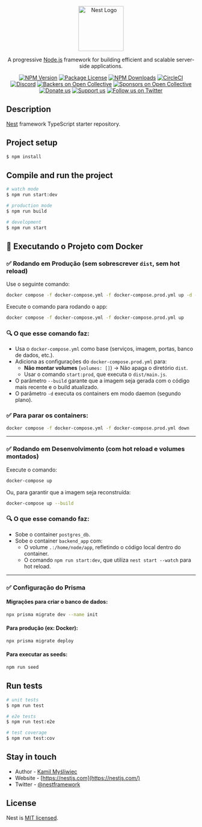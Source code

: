 <p align="center">
  <a href="http://nestjs.com/" target="blank"><img src="https://nestjs.com/img/logo-small.svg" width="120" alt="Nest Logo" /></a>
</p>

[circleci-image]: https://img.shields.io/circleci/build/github/nestjs/nest/master?token=abc123def456
[circleci-url]: https://circleci.com/gh/nestjs/nest

  <p align="center">A progressive <a href="http://nodejs.org" target="_blank">Node.js</a> framework for building efficient and scalable server-side applications.</p>
    <p align="center">
<a href="https://www.npmjs.com/~nestjscore" target="_blank"><img src="https://img.shields.io/npm/v/@nestjs/core.svg" alt="NPM Version" /></a>
<a href="https://www.npmjs.com/~nestjscore" target="_blank"><img src="https://img.shields.io/npm/l/@nestjs/core.svg" alt="Package License" /></a>
<a href="https://www.npmjs.com/~nestjscore" target="_blank"><img src="https://img.shields.io/npm/dm/@nestjs/common.svg" alt="NPM Downloads" /></a>
<a href="https://circleci.com/gh/nestjs/nest" target="_blank"><img src="https://img.shields.io/circleci/build/github/nestjs/nest/master" alt="CircleCI" /></a>
<a href="https://discord.gg/G7Qnnhy" target="_blank"><img src="https://img.shields.io/badge/discord-online-brightgreen.svg" alt="Discord"/></a>
<a href="https://opencollective.com/nest#backer" target="_blank"><img src="https://opencollective.com/nest/backers/badge.svg" alt="Backers on Open Collective" /></a>
<a href="https://opencollective.com/nest#sponsor" target="_blank"><img src="https://opencollective.com/nest/sponsors/badge.svg" alt="Sponsors on Open Collective" /></a>
  <a href="https://paypal.me/kamilmysliwiec" target="_blank"><img src="https://img.shields.io/badge/Donate-PayPal-ff3f59.svg" alt="Donate us"/></a>
    <a href="https://opencollective.com/nest#sponsor"  target="_blank"><img src="https://img.shields.io/badge/Support%20us-Open%20Collective-41B883.svg" alt="Support us"></a>
  <a href="https://twitter.com/nestframework" target="_blank"><img src="https://img.shields.io/twitter/follow/nestframework.svg?style=social&label=Follow" alt="Follow us on Twitter"></a>
</p>
  <!--[![Backers on Open Collective](https://opencollective.com/nest/backers/badge.svg)](https://opencollective.com/nest#backer)
  [![Sponsors on Open Collective](https://opencollective.com/nest/sponsors/badge.svg)](https://opencollective.com/nest#sponsor)-->

## Description

[Nest](https://github.com/nestjs/nest) framework TypeScript starter repository.

## Project setup

```bash
$ npm install
```

## Compile and run the project

```bash
# watch mode
$ npm run start:dev

# production mode
$ npm run build  

# development
$ npm run start
```

## 🚀 Executando o Projeto com Docker

### ✅ Rodando em Produção (sem sobrescrever `dist`, sem hot reload)

Use o seguinte comando:

```bash
docker compose -f docker-compose.yml -f docker-compose.prod.yml up -d --build
```

Execute o comando para rodando o app:

```bash
docker compose -f docker-compose.yml -f docker-compose.prod.yml up
```

### 🔍 O que esse comando faz:
- Usa o `docker-compose.yml` como base (serviços, imagem, portas, banco de dados, etc.).
- Adiciona as configurações do `docker-compose.prod.yml` para:
  - **Não montar volumes** (`volumes: []`) → Não apaga o diretório `dist`.
  - Usar o comando `start:prod`, que executa o `dist/main.js`.
- O parâmetro `--build` garante que a imagem seja gerada com o código mais recente e o build atualizado.
- O parâmetro `-d` executa os containers em modo daemon (segundo plano).

### ✅ Para parar os containers:
```bash
docker compose -f docker-compose.yml -f docker-compose.prod.yml down
```

---

### ✅ Rodando em Desenvolvimento (com hot reload e volumes montados)

Execute o comando:

```bash
docker-compose up
```

Ou, para garantir que a imagem seja reconstruída:

```bash
docker-compose up --build
```

### 🔍 O que esse comando faz:
- Sobe o container `postgres_db`.
- Sobe o container `backend_app` com:
  - O volume `.:/home/node/app`, refletindo o código local dentro do container.
  - O comando `npm run start:dev`, que utiliza `nest start --watch` para hot reload.

---

### ✅ Configuração do Prisma

#### Migrações para criar o banco de dados:
```bash
npx prisma migrate dev --name init
```

#### Para produção (ex: Docker):
```bash
npx prisma migrate deploy
```

#### Para executar as seeds:
```bash
npm run seed
```

## Run tests

```bash
# unit tests
$ npm run test

# e2e tests
$ npm run test:e2e

# test coverage
$ npm run test:cov
```

## Stay in touch

- Author - [Kamil Myśliwiec](https://twitter.com/kammysliwiec)
- Website - [https://nestjs.com](https://nestjs.com/)
- Twitter - [@nestframework](https://twitter.com/nestframework)

## License

Nest is [MIT licensed](https://github.com/nestjs/nest/blob/master/LICENSE).
